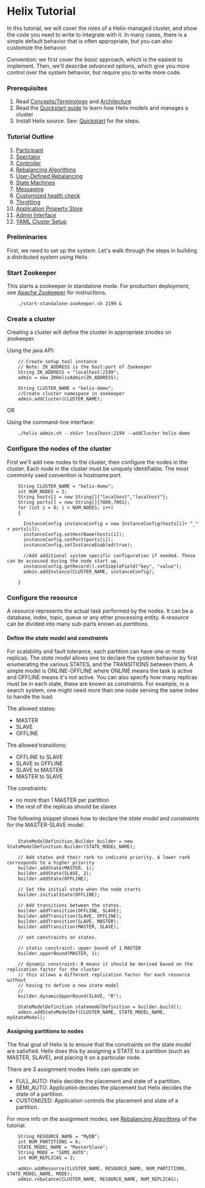 <!---
Licensed to the Apache Software Foundation (ASF) under one
or more contributor license agreements.  See the NOTICE file
distributed with this work for additional information
regarding copyright ownership.  The ASF licenses this file
to you under the Apache License, Version 2.0 (the
"License"); you may not use this file except in compliance
with the License.  You may obtain a copy of the License at

  http://www.apache.org/licenses/LICENSE-2.0

Unless required by applicable law or agreed to in writing,
software distributed under the License is distributed on an
"AS IS" BASIS, WITHOUT WARRANTIES OR CONDITIONS OF ANY
KIND, either express or implied.  See the License for the
specific language governing permissions and limitations
under the License.
-->

# Helix Tutorial

In this tutorial, we will cover the roles of a Helix-managed cluster, and show the code you need to write to integrate with it.  In many cases, there is a simple default behavior that is often appropriate, but you can also customize the behavior.

Convention: we first cover the _basic_ approach, which is the easiest to implement.  Then, we'll describe _advanced_ options, which give you more control over the system behavior, but require you to write more code.


### Prerequisites

1. Read [Concepts/Terminology](./Concepts.html) and [Architecture](./Architecture.html)
2. Read the [Quickstart guide](./Quickstart.html) to learn how Helix models and manages a cluster
3. Install Helix source.  See: [Quickstart](./Quickstart.html) for the steps.

### Tutorial Outline

1. [Participant](./tutorial_participant.html)
2. [Spectator](./tutorial_spectator.html)
3. [Controller](./tutorial_controller.html)
4. [Rebalancing Algorithms](./tutorial_rebalance.html)
5. [User-Defined Rebalancing](./tutorial_user_def_rebalancer.html)
6. [State Machines](./tutorial_state.html)
7. [Messaging](./tutorial_messaging.html)
8. [Customized health check](./tutorial_health.html)
9. [Throttling](./tutorial_throttling.html)
10. [Application Property Store](./tutorial_propstore.html)
11. [Admin Interface](./tutorial_admin.html)
12. [YAML Cluster Setup](./tutorial_yaml.html)

### Preliminaries

First, we need to set up the system.  Let\'s walk through the steps in building a distributed system using Helix.

### Start Zookeeper

This starts a zookeeper in standalone mode. For production deployment, see [Apache Zookeeper](http://zookeeper.apache.org) for instructions.

```
    ./start-standalone-zookeeper.sh 2199 &
```

### Create a cluster

Creating a cluster will define the cluster in appropriate znodes on zookeeper.   

Using the java API:

```
    // Create setup tool instance
    // Note: ZK_ADDRESS is the host:port of Zookeeper
    String ZK_ADDRESS = "localhost:2199";
    admin = new ZKHelixAdmin(ZK_ADDRESS);

    String CLUSTER_NAME = "helix-demo";
    //Create cluster namespace in zookeeper
    admin.addCluster(CLUSTER_NAME);
```

OR

Using the command-line interface:

```
    ./helix-admin.sh --zkSvr localhost:2199 --addCluster helix-demo 
```


### Configure the nodes of the cluster

First we\'ll add new nodes to the cluster, then configure the nodes in the cluster. Each node in the cluster must be uniquely identifiable. 
The most commonly used convention is hostname:port.

```
    String CLUSTER_NAME = "helix-demo";
    int NUM_NODES = 2;
    String hosts[] = new String[]{"localhost","localhost"};
    String ports[] = new String[]{7000,7001};
    for (int i = 0; i < NUM_NODES; i++)
    {
      
      InstanceConfig instanceConfig = new InstanceConfig(hosts[i]+ "_" + ports[i]);
      instanceConfig.setHostName(hosts[i]);
      instanceConfig.setPort(ports[i]);
      instanceConfig.setInstanceEnabled(true);

      //Add additional system specific configuration if needed. These can be accessed during the node start up.
      instanceConfig.getRecord().setSimpleField("key", "value");
      admin.addInstance(CLUSTER_NAME, instanceConfig);
      
    }
```

### Configure the resource

A _resource_ represents the actual task performed by the nodes. It can be a database, index, topic, queue or any other processing entity.
A _resource_ can be divided into many sub-parts known as _partitions_.


#### Define the _state model_ and _constraints_

For scalability and fault tolerance, each partition can have one or more replicas. 
The _state model_ allows one to declare the system behavior by first enumerating the various STATES, and the TRANSITIONS between them.
A simple model is ONLINE-OFFLINE where ONLINE means the task is active and OFFLINE means it\'s not active.
You can also specify how many replicas must be in each state, these are known as _constraints_.
For example, in a search system, one might need more than one node serving the same index to handle the load.

The allowed states: 

* MASTER
* SLAVE
* OFFLINE

The allowed transitions: 

* OFFLINE to SLAVE
* SLAVE to OFFLINE
* SLAVE to MASTER
* MASTER to SLAVE

The constraints:

* no more than 1 MASTER per partition
* the rest of the replicas should be slaves

The following snippet shows how to declare the _state model_ and _constraints_ for the MASTER-SLAVE model.

```

    StateModelDefinition.Builder builder = new StateModelDefinition.Builder(STATE_MODEL_NAME);

    // Add states and their rank to indicate priority. A lower rank corresponds to a higher priority
    builder.addState(MASTER, 1);
    builder.addState(SLAVE, 2);
    builder.addState(OFFLINE);

    // Set the initial state when the node starts
    builder.initialState(OFFLINE);

    // Add transitions between the states.
    builder.addTransition(OFFLINE, SLAVE);
    builder.addTransition(SLAVE, OFFLINE);
    builder.addTransition(SLAVE, MASTER);
    builder.addTransition(MASTER, SLAVE);

    // set constraints on states.

    // static constraint: upper bound of 1 MASTER
    builder.upperBound(MASTER, 1);

    // dynamic constraint: R means it should be derived based on the replication factor for the cluster
    // this allows a different replication factor for each resource without 
    // having to define a new state model
    //
    builder.dynamicUpperBound(SLAVE, "R");

    StateModelDefinition statemodelDefinition = builder.build();
    admin.addStateModelDef(CLUSTER_NAME, STATE_MODEL_NAME, myStateModel);
```

#### Assigning partitions to nodes

The final goal of Helix is to ensure that the constraints on the state model are satisfied. 
Helix does this by assigning a STATE to a partition (such as MASTER, SLAVE), and placing it on a particular node.

There are 3 assignment modes Helix can operate on

* FULL_AUTO: Helix decides the placement and state of a partition.
* SEMI_AUTO: Application decides the placement but Helix decides the state of a partition.
* CUSTOMIZED: Application controls the placement and state of a partition.

For more info on the assignment modes, see [Rebalancing Algorithms](./tutorial_rebalance.html) of the tutorial.

```
    String RESOURCE_NAME = "MyDB";
    int NUM_PARTITIONS = 6;
    STATE_MODEL_NAME = "MasterSlave";
    String MODE = "SEMI_AUTO";
    int NUM_REPLICAS = 2;

    admin.addResource(CLUSTER_NAME, RESOURCE_NAME, NUM_PARTITIONS, STATE_MODEL_NAME, MODE);
    admin.rebalance(CLUSTER_NAME, RESOURCE_NAME, NUM_REPLICAS);
```

